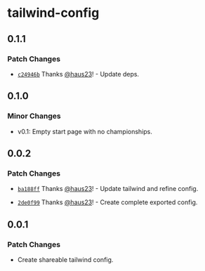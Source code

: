 # tailwind-config

## 0.1.1

### Patch Changes

- [`c24946b`](https://github.com/haus23/runde.tips/commit/c24946b9c2475ea8c6cb597eb614f25166ea4a95) Thanks [@haus23](https://github.com/haus23)! - Update deps.

## 0.1.0

### Minor Changes

- v0.1: Empty start page with no championships.

## 0.0.2

### Patch Changes

- [`ba188ff`](https://github.com/haus23/runde.tips/commit/ba188ffd42ec0935ac9bdd6bdf75da14a3fcede8) Thanks [@haus23](https://github.com/haus23)! - Update tailwind and refine config.

- [`2de0f99`](https://github.com/haus23/runde.tips/commit/2de0f995cf3e21cdff3afd5bc326dd107346bf9d) Thanks [@haus23](https://github.com/haus23)! - Create complete exported config.

## 0.0.1

### Patch Changes

- Create shareable tailwind config.

